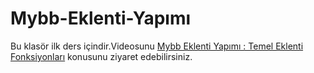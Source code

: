 Mybb-Eklenti-Yapımı
===================

Bu klasör ilk ders içindir.Videosunu <a href="http://www.emrekarakaya.com.tr/mybb-eklenti-yapimi-temel-eklenti-fonksiyonlari/" target="_blank">Mybb Eklenti Yapımı : Temel Eklenti Fonksiyonları</a> konusunu ziyaret edebilirsiniz.
